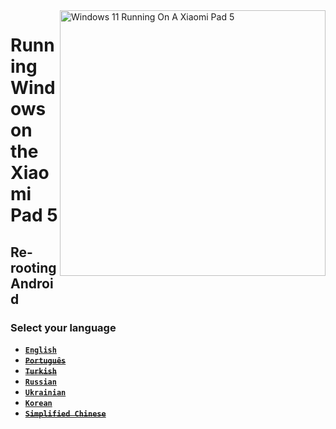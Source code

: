 <img align="right" src="https://raw.githubusercontent.com/erdilS/Port-Windows-11-Xiaomi-Pad-5/main/nabu.png" width="425" alt="Windows 11 Running On A Xiaomi Pad 5">

# Running Windows on the Xiaomi Pad 5

## Re-rooting Android

### Select your language

- [**`English`**](English/Re-rooting-en.md)
- ~~[**`Português`**](Portuguese/Re-rooting-pt.md)~~
- ~~[**`Turkish`**](Turkish/Re-rooting-tr.md)~~
- [**`Russian`**](Russian/Re-rooting-ru.md)
- [**`Ukrainian`**](Ukrainian/re-root-uk.md)
- [**`Korean`**](Korean/Re-rooting-ko.md)
- ~~[**`Simplified Chinese`**](Simplified%20Chinese/re-rooting-cn.md)~~










